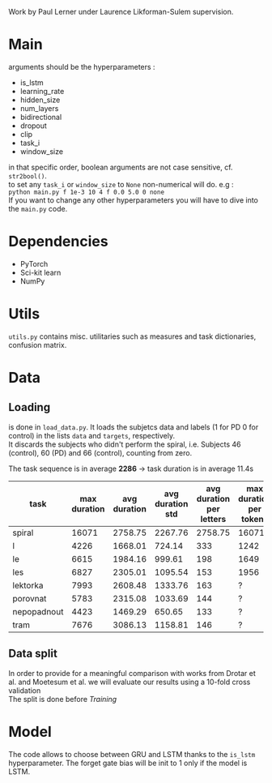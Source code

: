 Work by Paul Lerner under Laurence Likforman-Sulem supervision.
# Main
arguments should be the hyperparameters :
- is_lstm
- learning_rate
- hidden_size
- num_layers
- bidirectional
- dropout
- clip
- task_i
- window_size

in that specific order, boolean arguments are not case sensitive, cf. `str2bool()`.  
to set any `task_i` or `window_size` to `None` non-numerical will do. e.g :  
`python main.py f 1e-3 10 4 f 0.0 5.0 0 none`  
If you want to change any other hyperparameters you will have to dive into the `main.py` code.

# Dependencies
- PyTorch
- Sci-kit learn
- NumPy

# Utils
`utils.py` contains misc. utilitaries such as measures and task dictionaries, confusion matrix.

# Data
## Loading
is done in `load_data.py`. It loads the subjetcs data and labels (1 for PD 0 for control) in the lists `data` and  `targets`, respectively.  
 It discards the subjects who didn't perform the spiral, i.e. Subjects 46 (control), 60 (PD) and 66 (control), counting from zero.

 The task sequence is in average **2286** &rarr; task duration is in average 11.4s  

 task | max duration | avg duration | avg duration std | avg duration per letters | max duration per tokens | max duration per stroke | max # of strokes | std of stroke duration | std of # of strokes
 --|--|--|--|--|--|--|--|--|--
 spiral | 16071 | 2758.75 | 2267.76 | 2758.75  | 16071| 16071|25|1715|3.57
 l | 4226|1668.01 | 724.14 | 333 | 1242|752|15|109 | 1.42
 le | 6615| 1984.16 | 999.61 | 198 | 1649|1104|15| 160 | 1.57
 les | 6827| 2305.01 | 1095.54 | 153| 1956|1476|21| 183 | 2.47
 lektorka | 7993| 2608.48 | 1333.76  | 163| ?|3568|29| 281 | 7.16
 porovnat | 5783| 2315.08 | 1033.69 |144| ?|2057|43| 198 | 8.72
 nepopadnout | 4423| 1469.29 | 650.65 | 133| ?|2267|35| 189 | 6.85
 tram | 7676| 3086.13 | 1158.81 | 146| ?|1231|67| 117 | 8.38

## Data split
In order to provide for a meaningful comparison with works from Drotar et al. and Moetesum et al. we will evaluate our results using a 10-fold cross validation  
The split is done before *Training*

# Model
The code allows to choose between GRU and LSTM thanks to the `is_lstm` hyperparameter. The forget gate bias will be init to 1 only if the model is LSTM.
